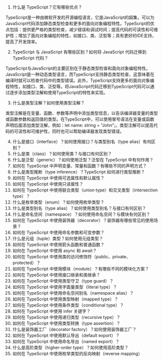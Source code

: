 <!--
 * @Author: heywc “1842347744@qq.com”
 * @Date: 2023-03-15 17:58:13
 * @LastEditors: heywc “1842347744@qq.com”
 * @LastEditTime: 2023-03-15 18:05:43
 * @FilePath: /DailyLearning/demo/2023/ts知识点.md
 * @Description: 这是默认设置,请设置`customMade`, 打开koroFileHeader查看配置 进行设置: https://github.com/OBKoro1/koro1FileHeader/wiki/%E9%85%8D%E7%BD%AE
-->
1. 什么是 TypeScript？它有哪些优点？

TypeScript是一种由微软开发的开源编程语言，它是JavaScript的超集，可以为JavaScript代码添加静态类型检查和更多的面向对象编程特性。TypeScript的优点包括：提供更严格的类型检查，减少错误和调试时间；提高代码的可读性和可维护性；增加了面向对象编程的特性，如接口、类、泛型等；具有更好的IDE支持，提高了开发效率。

2. TypeScript 与 JavaScript 有哪些区别？如何将 JavaScript 代码迁移到 TypeScript 代码？

TypeScript与JavaScript的主要区别在于静态类型检查和面向对象编程特性。JavaScript是一种动态类型语言，而TypeScript支持静态类型检查，这意味着在编译时就可以检查代码中的类型错误。此外，TypeScript支持更多的面向对象编程特性，如接口、类、泛型等。将JavaScript代码迁移到TypeScript代码可以通过逐步添加类型注解和使用TypeScript的特性来实现。

3. 什么是类型注解？如何使用类型注解？

类型注解是在变量、函数、参数等声明中添加类型信息，以告诉编译器变量的类型或函数参数和返回值的类型。在TypeScript中，可以使用冒号语法在变量或函数声明后面添加类型注解，例如：let name: string = "John";。类型注解可以提高代码的可读性和可维护性，同时也可以帮助编译器发现类型错误。

4. 什么是接口（interface）？如何使用接口？与类型别名（type alias）有何区别？
6. 什么是类（class）？如何使用类？与接口有何区别？
7. 什么是泛型（generic）？如何使用泛型？泛型在 TypeScript 中有何作用？
8. 如何在 TypeScript 中声明变量、常量和函数？有哪些不同的声明方式？
9. 什么是类型推断（type inference）？TypeScript 如何进行类型推断？
10. 如何在 TypeScript 中使用可选属性和默认属性？
11. 如何在 TypeScript 中使用只读属性？
12. 如何在 TypeScript 中使用联合类型（union type）和交叉类型（intersection type）？
13. 什么是枚举类型（enum）？如何使用枚举类型？
14. 什么是类型别名（type alias）？如何使用类型别名？与接口有何区别？
15. 什么是命名空间（namespace）？如何使用命名空间？与模块有何区别？
16. 如何在 TypeScript 中使用装饰器（decorator）？装饰器有哪些常见的使用场景？
17. 如何在 TypeScript 中使用命名参数和可变参数？
18. 什么是元组（tuple）类型？如何使用元组类型？
19. 如何在 TypeScript 中使用箭头函数和普通函数？
20. 如何在 TypeScript 中使用 async 和 await？
21. 如何在 TypeScript 中使用类的访问修饰符（public、private、protected）？
22. 如何在 TypeScript 中使用模块（module）？有哪些不同的模块化方案？
23. 如何在 TypeScript 中使用接口继承和类继承？
24. 如何在 TypeScript 中使用类型守卫（type guard）？
25. 如何在 TypeScript 中使用字面量类型（literal type）？
26. 如何在 TypeScript 中使用命名空间别名（namespace alias）？
27. 如何在 TypeScript 中使用类型映射（mapped type）？
28. 如何在 TypeScript 中使用条件类型（conditional type）？
29. 如何在 TypeScript 中使用 infer 关键字？
30. 如何在 TypeScript 中使用递归类型（recursive type）？
31. 如何在 TypeScript 中使用类型转换（type assertion）？
32. 什么是装饰器工厂（decorator factory）？如何使用装饰器工厂？
33. 如何在 TypeScript 中使用默认导出（default export）？
34. 如何在 TypeScript 中使用命名导出（named export）？
35. 什么是高阶类型（higher-order type）？如何使用高阶类型？
36. 如何在 TypeScript 中使用枚举类型的反向映射（reverse mapping）
